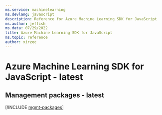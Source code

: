 ```yaml
---
ms.service: machinelearning
ms.devlang: javascript
description: Reference for Azure Machine Learning SDK for JavaScript
ms.author: jeffish
ms.data: 07/29/2022
title: Azure Machine Learning SDK for JavaScript
ms.topic: reference
author: xirzec
---
```

# Azure Machine Learning SDK for JavaScript - latest

## Management packages - latest
[!INCLUDE [mgmt-packages](machine-learning-mgmt-index.md)]